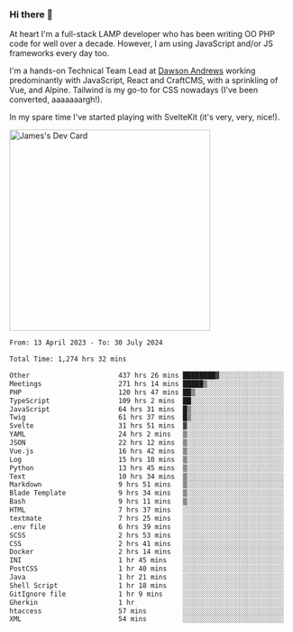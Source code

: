 ### Hi there 👋

<!--
**JamesNock/JamesNock** is a ✨ _special_ ✨ repository because its `README.md` (this file) appears on your GitHub profile.

Here are some ideas to get you started:

- 🔭 I’m currently working on ...
- 🌱 I’m currently learning ...
- 👯 I’m looking to collaborate on ...
- 🤔 I’m looking for help with ...
- 💬 Ask me about ...
- 📫 How to reach me: ...
- 😄 Pronouns: ...
- ⚡ Fun fact: ...
-->
At heart I'm a full-stack LAMP developer who has been writing OO PHP code for well over a decade. However, I am using JavaScript and/or JS frameworks every day too.

I'm a hands-on Technical Team Lead at [Dawson Andrews](https://www.dawsonandrews.com/) working predominantly with JavaScript, React and CraftCMS, with a sprinkling of Vue, and Alpine. Tailwind is my go-to for CSS nowadays (I've been converted, aaaaaaargh!).

In my spare time I've started playing with SvelteKit (it's very, very, nice!).

<a href="https://app.daily.dev/h2onock"><img src="https://api.daily.dev/devcards/v2/XQraFlxE3JPWOlcSuOB2K.png?type=default&r=18u" width="356" alt="James's Dev Card"/></a>

<!--START_SECTION:waka-->

```txt
From: 13 April 2023 - To: 30 July 2024

Total Time: 1,274 hrs 32 mins

Other                      437 hrs 26 mins ████████▓░░░░░░░░░░░░░░░░   34.33 %
Meetings                   271 hrs 14 mins █████▒░░░░░░░░░░░░░░░░░░░   21.29 %
PHP                        120 hrs 47 mins ██▒░░░░░░░░░░░░░░░░░░░░░░   09.48 %
TypeScript                 109 hrs 2 mins  ██░░░░░░░░░░░░░░░░░░░░░░░   08.56 %
JavaScript                 64 hrs 31 mins  █▒░░░░░░░░░░░░░░░░░░░░░░░   05.06 %
Twig                       61 hrs 37 mins  █▒░░░░░░░░░░░░░░░░░░░░░░░   04.84 %
Svelte                     31 hrs 51 mins  ▓░░░░░░░░░░░░░░░░░░░░░░░░   02.50 %
YAML                       24 hrs 2 mins   ▒░░░░░░░░░░░░░░░░░░░░░░░░   01.89 %
JSON                       22 hrs 12 mins  ▒░░░░░░░░░░░░░░░░░░░░░░░░   01.74 %
Vue.js                     16 hrs 42 mins  ▒░░░░░░░░░░░░░░░░░░░░░░░░   01.31 %
Log                        15 hrs 10 mins  ▒░░░░░░░░░░░░░░░░░░░░░░░░   01.19 %
Python                     13 hrs 45 mins  ▒░░░░░░░░░░░░░░░░░░░░░░░░   01.08 %
Text                       10 hrs 34 mins  ▒░░░░░░░░░░░░░░░░░░░░░░░░   00.83 %
Markdown                   9 hrs 51 mins   ▒░░░░░░░░░░░░░░░░░░░░░░░░   00.77 %
Blade Template             9 hrs 34 mins   ▒░░░░░░░░░░░░░░░░░░░░░░░░   00.75 %
Bash                       9 hrs 11 mins   ▒░░░░░░░░░░░░░░░░░░░░░░░░   00.72 %
HTML                       7 hrs 37 mins   ░░░░░░░░░░░░░░░░░░░░░░░░░   00.60 %
textmate                   7 hrs 25 mins   ░░░░░░░░░░░░░░░░░░░░░░░░░   00.58 %
.env file                  6 hrs 39 mins   ░░░░░░░░░░░░░░░░░░░░░░░░░   00.52 %
SCSS                       2 hrs 53 mins   ░░░░░░░░░░░░░░░░░░░░░░░░░   00.23 %
CSS                        2 hrs 41 mins   ░░░░░░░░░░░░░░░░░░░░░░░░░   00.21 %
Docker                     2 hrs 14 mins   ░░░░░░░░░░░░░░░░░░░░░░░░░   00.18 %
INI                        1 hr 45 mins    ░░░░░░░░░░░░░░░░░░░░░░░░░   00.14 %
PostCSS                    1 hr 40 mins    ░░░░░░░░░░░░░░░░░░░░░░░░░   00.13 %
Java                       1 hr 21 mins    ░░░░░░░░░░░░░░░░░░░░░░░░░   00.11 %
Shell Script               1 hr 18 mins    ░░░░░░░░░░░░░░░░░░░░░░░░░   00.10 %
GitIgnore file             1 hr 9 mins     ░░░░░░░░░░░░░░░░░░░░░░░░░   00.09 %
Gherkin                    1 hr            ░░░░░░░░░░░░░░░░░░░░░░░░░   00.08 %
htaccess                   57 mins         ░░░░░░░░░░░░░░░░░░░░░░░░░   00.07 %
XML                        54 mins         ░░░░░░░░░░░░░░░░░░░░░░░░░   00.07 %
```

<!--END_SECTION:waka-->
